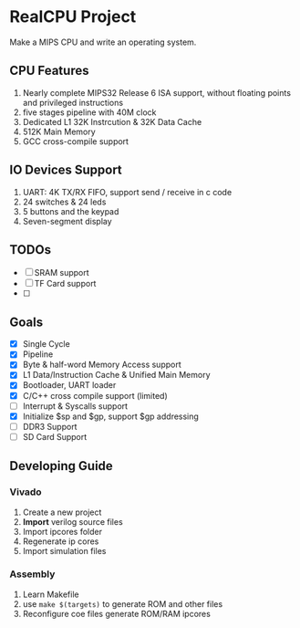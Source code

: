 # RealCPU Project

Make a MIPS CPU and write an operating system.

## CPU Features

1. Nearly complete MIPS32 Release 6 ISA support, without floating points and privileged instructions
2. five stages pipeline with 40M clock
3. Dedicated L1 32K Instrcution & 32K Data Cache
4. 512K Main Memory
5. GCC cross-compile support

## IO Devices Support

1. UART: 4K TX/RX FIFO, support send / receive in c code
2. 24 switches & 24 leds
3. 5 buttons and the keypad
4. Seven-segment display

## TODOs

- [ ] SRAM support
- [ ] TF Card support
- [ ] 


## Goals

- [x] Single Cycle
- [x] Pipeline
- [x] Byte & half-word Memory Access support
- [x] L1 Data/Instruction Cache & Unified Main Memory
- [x] Bootloader, UART loader
- [x] C/C++ cross compile support (limited)
- [ ] Interrupt & Syscalls support
- [x] Initialize $sp and $gp, support $gp addressing
- [ ] DDR3 Support
- [ ] SD Card Support

## Developing Guide

### Vivado

1. Create a new project
2. **Import** verilog source files
3. Import ipcores folder
4. Regenerate ip cores
5. Import simulation files

### Assembly 

1. Learn Makefile
2. use `make $(targets)` to generate ROM and other files
3. Reconfigure coe files generate ROM/RAM ipcores


